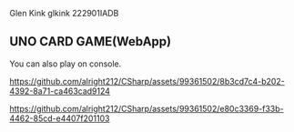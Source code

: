Glen Kink
glkink
222901IADB

## UNO CARD GAME(WebApp) 
You can also play on console.




https://github.com/alright212/CSharp/assets/99361502/8b3cd7c4-b202-4392-8a71-ca463cad9124




https://github.com/alright212/CSharp/assets/99361502/e80c3369-f33b-4462-85cd-e4407f201103

